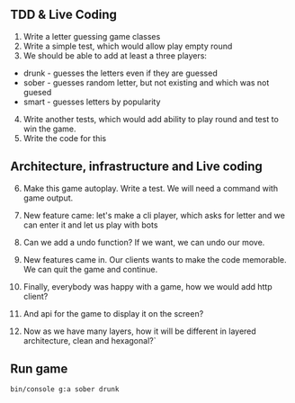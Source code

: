## TDD & Live Coding

1. Write a letter guessing game classes
2. Write a simple test, which would allow play empty round
3. We should be able to add at least a three players: 
- drunk - guesses the letters even if they are guessed
- sober - guesses random letter, but not existing and which was not guesed
- smart - guesses letters by popularity
4. Write another tests, which would add ability to play round and test to win the game.
5. Write the code for this

## Architecture, infrastructure and Live coding
6. Make this game autoplay. Write a test. We will need a command with game output.

7. New feature came: let's make a cli player, which asks for letter and we can enter it and let us play with bots
8. Can we add a undo function? If we want, we can undo our move.
9. New features came in. Our clients wants to make the code memorable. We can quit the game and continue.
10. Finally, everybody was happy with a game, how we would add http client? 
11. And api for the game to display it on the screen?
12. Now as we have many layers, how it will be different in layered architecture, clean and hexagonal?`

## Run game
`bin/console g:a sober drunk`